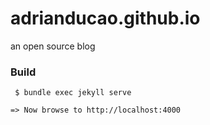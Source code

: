 # adrianducao.github.io
an open source blog

### Build
```
 $ bundle exec jekyll serve
 
=> Now browse to http://localhost:4000
```